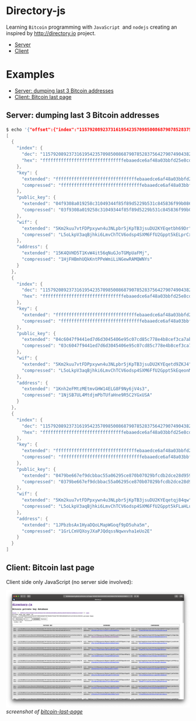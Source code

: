 # Directory-js

Learning `Bitcoin` programming with `JavaScript `and `nodejs` creating an inspired by http://directory.io project.

* [Server](server/README.md)
* [Client](client/README.md)

# Examples

* [Server: dumping last 3 Bitcoin addresses](#server-dumping-last-3-Bitcoin-addresses)
* [Client: Bitcoin last page](#client-bitcoin-last-page)

## Server: dumping last 3 Bitcoin addresses

```c
$ echo '{"offset":{"index":"115792089237316195423570985008687907852837564279074904382605163141518161494334", "base":10}, "delta": 3, "network":"livenet"}' | node server/cmd-dump-keys.js | jq
[
  {
    "index": {
      "dec": "115792089237316195423570985008687907852837564279074904382605163141518161494334",
      "hex": "fffffffffffffffffffffffffffffffebaaedce6af48a03bbfd25e8cd036413e"
    },
    "key": {
      "extended": "fffffffffffffffffffffffffffffffebaaedce6af48a03bbfd25e8cd036413e",
      "compressed": "fffffffffffffffffffffffffffffffebaaedce6af48a03bbfd25e8cd036413e"
    },
    "public_key": {
      "extended": "04f9308a019258c31049344f85f89d5229b531c845836f99b08601f113bce036f9c77084f09cd217ebf01cc819d5c80ca99aff5666cb3ddce4934602897b4715bd",
      "compressed": "03f9308a019258c31049344f85f89d5229b531c845836f99b08601f113bce036f9"
    },
    "wif": {
      "extended": "5Km2kuu7vtFDPpxywn4u3NLpbr5jKpTB3jsuDU2KYEqetbh69Dr",
      "compressed": "L5oLkpV3aqBjhki6LmvChTCV6odsp4SXM6FfU2Gppt5kELprCx3Q"
    },
    "address": {
      "extended": "15K4QVHD5T1KvW4it56qNuGJoTGMpUaFMj",
      "compressed": "1HjFHBmhUQkKntPPeWmiLiNGewRAMQWNYs"
    }
  },
  {
    "index": {
      "dec": "115792089237316195423570985008687907852837564279074904382605163141518161494335",
      "hex": "fffffffffffffffffffffffffffffffebaaedce6af48a03bbfd25e8cd036413f"
    },
    "key": {
      "extended": "fffffffffffffffffffffffffffffffebaaedce6af48a03bbfd25e8cd036413f",
      "compressed": "fffffffffffffffffffffffffffffffebaaedce6af48a03bbfd25e8cd036413f"
    },
    "public_key": {
      "extended": "04c6047f9441ed7d6d3045406e95c07cd85c778e4b8cef3ca7abac09b95c709ee5e51e970159c23cc65c3a7be6b99315110809cd9acd992f1edc9bce55af301705",
      "compressed": "03c6047f9441ed7d6d3045406e95c07cd85c778e4b8cef3ca7abac09b95c709ee5"
    },
    "wif": {
      "extended": "5Km2kuu7vtFDPpxywn4u3NLpbr5jKpTB3jsuDU2KYEqetd9ZKJ4",
      "compressed": "L5oLkpV3aqBjhki6LmvChTCV6odsp4SXM6FfU2Gppt5kEqeonMfk"
    },
    "address": {
      "extended": "1Knh2eFMtzMEtmvGHW14ELG8F9Ny6jV4s3",
      "compressed": "1NjSB7UL4MtdjmPbTUfaHne9R5C2YGxUSA"
    }
  },
  {
    "index": {
      "dec": "115792089237316195423570985008687907852837564279074904382605163141518161494336",
      "hex": "fffffffffffffffffffffffffffffffebaaedce6af48a03bbfd25e8cd0364140"
    },
    "key": {
      "extended": "fffffffffffffffffffffffffffffffebaaedce6af48a03bbfd25e8cd0364140",
      "compressed": "fffffffffffffffffffffffffffffffebaaedce6af48a03bbfd25e8cd0364140"
    },
    "public_key": {
      "extended": "0479be667ef9dcbbac55a06295ce870b07029bfcdb2dce28d959f2815b16f81798b7c52588d95c3b9aa25b0403f1eef75702e84bb7597aabe663b82f6f04ef2777",
      "compressed": "0379be667ef9dcbbac55a06295ce870b07029bfcdb2dce28d959f2815b16f81798"
    },
    "wif": {
      "extended": "5Km2kuu7vtFDPpxywn4u3NLpbr5jKpTB3jsuDU2KYEqetqj84qw",
      "compressed": "L5oLkpV3aqBjhki6LmvChTCV6odsp4SXM6FfU2Gppt5kFLaHLuZ9"
    },
    "address": {
      "extended": "1JPbzbsAx1HyaDQoLMapWGoqf9pD5uha5m",
      "compressed": "1GrLCmVQXoyJXaPJQdqssNqwxvha1eUo2E"
    }
  }
]

```

## Client: Bitcoin last page

Client side only JavaScript (no server side involved):

![Biitcoin last page](images/bitcoin_last_page.png)
_screenshot of [bitcoin-last-page](https://tinyurl.com/bitcoin-last-page)_
